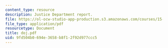```yaml
---
content_type: resource
description: Justice Department report.
file: https://ol-ocw-studio-app-production.s3.amazonaws.com/courses/15-617-the-law-of-corporate-finance-and-financial-markets-spring-2004/9fd504b0694e3658b8f12f92d977ccc5_doj.pdf
file_type: application/pdf
resourcetype: Document
title: doj.pdf
uid: 9fd504b0-694e-3658-b8f1-2f92d977ccc5
---
```

